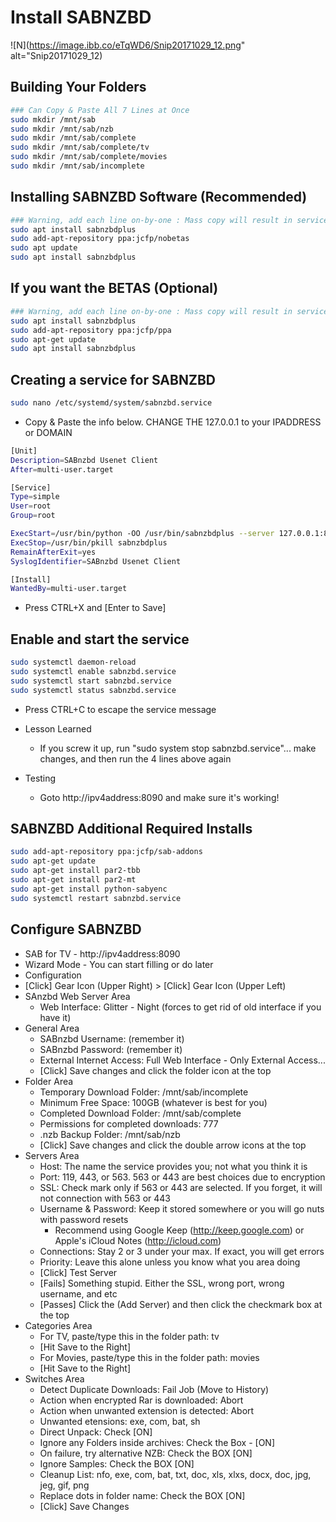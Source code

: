 # Install SABNZBD

![N](https://image.ibb.co/eTqWD6/Snip20171029_12.png" alt="Snip20171029_12)

## Building Your Folders

```sh
### Can Copy & Paste All 7 Lines at Once
sudo mkdir /mnt/sab
sudo mkdir /mnt/sab/nzb
sudo mkdir /mnt/sab/complete
sudo mkdir /mnt/sab/complete/tv
sudo mkdir /mnt/sab/complete/movies
sudo mkdir /mnt/sab/incomplete
```

## Installing SABNZBD Software (Recommended)

```sh
### Warning, add each line on-by-one : Mass copy will result in service errors
sudo apt install sabnzbdplus
sudo add-apt-repository ppa:jcfp/nobetas
sudo apt update
sudo apt install sabnzbdplus
```

## If you want the BETAS (Optional)
 
```sh
### Warning, add each line on-by-one : Mass copy will result in service errors
sudo apt install sabnzbdplus
sudo add-apt-repository ppa:jcfp/ppa
sudo apt-get update
sudo apt install sabnzbdplus
```

## Creating a service for SABNZBD

```sh
sudo nano /etc/systemd/system/sabnzbd.service
```

- Copy & Paste the info below.  CHANGE THE 127.0.0.1 to your IPADDRESS or DOMAIN

```sh
[Unit]
Description=SABnzbd Usenet Client
After=multi-user.target

[Service]
Type=simple
User=root
Group=root

ExecStart=/usr/bin/python -OO /usr/bin/sabnzbdplus --server 127.0.0.1:8090 --browser 0 &
ExecStop=/usr/bin/pkill sabnzbdplus
RemainAfterExit=yes
SyslogIdentifier=SABnzbd Usenet Client

[Install]
WantedBy=multi-user.target
```

- Press CTRL+X and [Enter to Save]

## Enable and start the service

```sh
sudo systemctl daemon-reload
sudo systemctl enable sabnzbd.service
sudo systemctl start sabnzbd.service
sudo systemctl status sabnzbd.service
```
- Press CTRL+C to escape the service message

- Lesson Learned
  - If you screw it up, run "sudo system stop sabnzbd.service"... make changes, and then run the 4 lines above again

- Testing
  - Goto http://ipv4address:8090 and make sure it's working!

## SABNZBD Additional Required Installs

```sh
sudo add-apt-repository ppa:jcfp/sab-addons
sudo apt-get update
sudo apt-get install par2-tbb
sudo apt-get install par2-mt
sudo apt-get install python-sabyenc
sudo systemctl restart sabnzbd.service
```

## Configure SABNZBD
- SAB for TV - http://ipv4address:8090
- Wizard Mode - You can start filling or do later
- Configuration
- [Click] Gear Icon (Upper Right) > [Click] Gear Icon (Upper Left)
- SAnzbd Web Server Area
  - Web Interface: Glitter - Night (forces to get rid of old interface if you have it)
- General Area
  - SABnzbd Username: (remember it)
  - SABnzbd Password: (remember it)
  - External Internet Access: Full Web Interface - Only External Access...
  - [Click] Save changes and click the folder icon at the top
- Folder Area
  - Temporary Download Folder: /mnt/sab/incomplete
  - Minimum Free Space: 100GB (whatever is best for you)
  - Completed Download Folder: /mnt/sab/complete
  - Permissions for completed downloads: 777
  - .nzb Backup Folder: /mnt/sab/nzb
  - [Click] Save changes and click the double arrow icons at the top
- Servers Area
  - Host: The name the service provides you; not what you think it is
  - Port: 119, 443, or 563.  563 or 443 are best choices due to encryption
  - SSL: Check mark only if 563 or 443 are selected.  If you forget, it will not connection with 563 or 443
  - Username & Password:  Keep it stored somewhere or you will go nuts with password resets
    - Recommend using Google Keep (http://keep.google.com) or Apple's iCloud Notes (http://icloud.com)
  - Connections:  Stay 2 or 3 under your max.  If exact, you will get errors
  - Priority: Leave this alone unless you know what you area doing
  - [Click] Test Server
  - [Fails] Something stupid. Either the SSL, wrong port, wrong username, and etc
  - [Passes] Click the (Add Server) and then click the checkmark box at the top
- Categories Area
  - For TV, paste/type this in the folder path: tv
  - [Hit Save to the Right]
  - For Movies, paste/type this in the folder path: movies
  - [Hit Save to the Right]
- Switches Area
  - Detect Duplicate Downloads:  Fail Job (Move to History)
  - Action when encrypted Rar is downloaded: Abort
  - Action when unwanted extension is detected: Abort
  - Unwanted etensions: exe, com, bat, sh
  - Direct Unpack:  Check [ON]
  - Ignore any Folders inside archives:  Check the Box - [ON]
  - On failure, try alternative NZB:  Check the BOX [ON]
  - Ignore Samples:  Check the BOX [ON]
  - Cleanup List: nfo, exe, com, bat, txt, doc, xls, xlxs, docx, doc, jpg, jeg, gif, png
  - Replace dots in folder name:  Check the BOX [ON]
  - [Click] Save Changes
